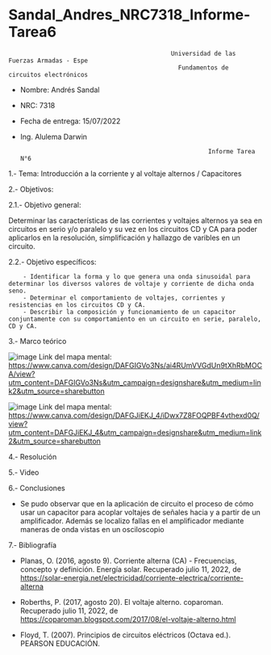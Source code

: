 # Sandal_Andres_NRC7318_Informe-Tarea6

                                                 Universidad de las Fuerzas Armadas - Espe
                                                   Fundamentos de circuitos electrónicos 
- Nombre: Andrés Sandal
- NRC: 7318
- Fecha de entrega: 15/07/2022
- Ing. Alulema Darwin

                                                          Informe Tarea N°6
                                                     
1.- Tema: Introducción a la corriente y al voltaje alternos / Capacitores

2.- Objetivos:

  2.1.- Objetivo general:
  
Determinar las características de las corrientes y voltajes alternos ya sea en circuitos en serio y/o paralelo y su vez en los circuitos CD y CA para poder aplicarlos en la resolución, simplificación y hallazgo de varibles en un circuito.
        
  2.2.- Objetivo específicos:
  
        - Identificar la forma y lo que genera una onda sinusoidal para determinar los diversos valores de voltaje y corriente de dicha onda seno.
        - Determinar el comportamiento de voltajes, corrientes y resistencias en los circuitos CD y CA.
        - Describir la composición y funcionamiento de un capacitor conjuntamente con su comportamiento en un circuito en serie, paralelo, CD y CA.
        
3.- Marco teórico

![image](https://user-images.githubusercontent.com/105684550/178379533-9e66c7da-ab51-41eb-aa8e-5c8c7718ab62.png)
Link del mapa mental: https://www.canva.com/design/DAFGIGVo3Ns/ai4RUmVVGdUn9tXhRbMOCA/view?utm_content=DAFGIGVo3Ns&utm_campaign=designshare&utm_medium=link2&utm_source=sharebutton

![image](https://user-images.githubusercontent.com/105684550/178379362-27e64715-04f3-4074-b210-0e531345826e.png)
Link del mapa mental: https://www.canva.com/design/DAFGJiEKJ_4/iDwx7Z8FOQPBF4vthexd0Q/view?utm_content=DAFGJiEKJ_4&utm_campaign=designshare&utm_medium=link2&utm_source=sharebutton

4.- Resolución

5.- Video

6.- Conclusiones

- Se pudo observar que en la aplicación de circuito el proceso de cómo usar un capacitor para acoplar voltajes de señales hacia y a partir de un amplificador. Además se localizo fallas en el amplificador mediante maneras de onda vistas en un osciloscopio 

7.- Bibliografía

- Planas, O. (2016, agosto 9). Corriente alterna (CA) - Frecuencias, concepto y definición. Energía solar. Recuperado julio 11, 2022, de https://solar-energia.net/electricidad/corriente-electrica/corriente-alterna

- Roberths, P. (2017, agosto 20). El voltaje alterno. coparoman. Recuperado julio 11, 2022, de https://coparoman.blogspot.com/2017/08/el-voltaje-alterno.html

- Floyd, T. (2007). Principios de circuitos eléctricos (Octava ed.). PEARSON EDUCACIÓN.
